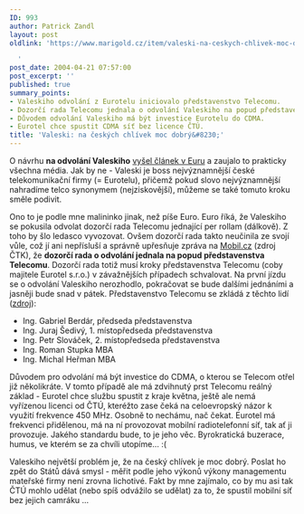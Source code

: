 ```yaml
---
ID: 993
author: Patrick Zandl
layout: post
oldlink: 'https://www.marigold.cz/item/valeski-na-ceskych-chlivek-moc-dobry

  '
post_date: 2004-04-21 07:57:00
post_excerpt: ''
published: true
summary_points:
- Valeskiho odvolání z Eurotelu iniciovalo představenstvo Telecomu.
- Dozorčí rada Telecomu jednala o odvolání Valeskiho na popud představenstva.
- Důvodem odvolání Valeskiho má být investice Eurotelu do CDMA.
- Eurotel chce spustit CDMA síť bez licence ČTÚ.
title: 'Valeski: na českých chlívek moc dobrý&#8230;'
---
```


<p>
O návrhu <STRONG>na odvolání Valeskiho</STRONG> <A href="http://www.euro.cz/id/fh9051o6t5/detail.jsp?id=60380" target=_blank>vyšel článek v Euru</A> a zaujalo to prakticky všechna média. Jak by ne - Valeski je boss nejvýznamnější české telekomunikační firmy (= Eurotelu), přičemž pokud slovo nejvýznamnější nahradíme telco synonymem (nejziskovější), můžeme se také tomuto kroku směle podivit. </p>

<p>
Ono to je podle mne malininko jinak, než píše Euro. Euro říká, že Valeskiho se pokusila odvolat dozorčí rada Telecomu jednající per rollam (dálkově). Z toho by šlo ledasco vyvozovat. Ovšem dozorčí rada takto neučinila ze svojí vůle, což jí ani nepřísluší a správně upřesňuje zpráva na <A href="http://mobil.idnes.cz/trhy-business/ctcnechcevaleskiho040421.html" target=_blank>Mobil.cz</A> (zdroj ČTK), že <STRONG>dozorčí rada o odvolání jednala na popud představenstva Telecomu</STRONG>. Dozorčí rada totiž musí kroky představenstva Telecomu (coby majitele Eurotel s.r.o.) v závažnějších případech schvalovat. Na první jízdu se o odvolání Valeskiho nerozhodlo, pokračovat se bude dalšími jednáními a jasněji bude snad v pátek. Představenstvo Telecomu se zkládá z těchto lidí (<A href="http://www.telecom.cz/infocentrum/profil_spolecnosti/ridici_organy.php" target=_blank>zdroj</A>): </p>

<UL>
<LI>Ing. Gabriel Berdár, předseda představenstva 
<LI>Ing. Juraj Šedivý, 1. místopředseda představenstva 
<LI>Ing. Petr Slováček, 2. místopředseda představenstva 
<LI>Ing. Roman Stupka MBA 
<LI>Ing. Michal Heřman MBA </LI></UL>
<p>
Důvodem pro odvolání má být investice do CDMA, o kterou se Telecom otřel již několikráte. V tomto případě ale má zdvihnutý prst Telecomu reálný základ - Eurotel chce službu spustit z kraje května, ještě ale nemá vyřízenou licenci od ČTÚ, kteréžto zase čeká na celoevropský názor k využití frekvence 450 MHz. Osobně to nechámu, nač čekat. Eurotel má frekvenci přidělenou, má na ní provozovat mobilní radiotelefonní síť, tak ať ji provozuje. Jakého standardu bude, to je jeho věc. Byrokratická buzerace, humus, ve kterém se za chvíli utopíme... :(</p>

<p>
Valeskiho největší problém je, že na český chlívek je moc dobrý. Poslat ho zpět do Států dává smysl - měřit podle jeho výkonů výkony managementu mateřské firmy není zrovna lichotivé. Fakt by mne zajímalo, co by mu asi tak ČTÚ mohlo udělat (nebo spíš odvážilo se udělat)&#160;za to, že spustil mobilní síť bez jejich camráku ...</p>